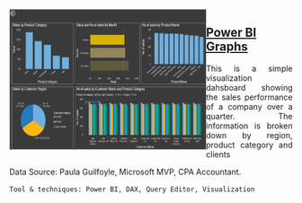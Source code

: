 <img align="left" width="350px" height="250px" src="https://raw.githubusercontent.com/Christiana-Asante/PowerBI/main/Photo_1.jpg">

## [Power BI Graphs](https://github.com/Christiana-Asante/SQL)
<p align="justify">This is a simple visualization dahsboard showing the sales performance of a company over a quarter. The information is broken down by region, product category and clients</p>

<p>Data Source: Paula Guilfoyle, Microsoft MVP, CPA Accountant.</p>

    Tool & techniques: Power BI, DAX, Query Editor, Visualization